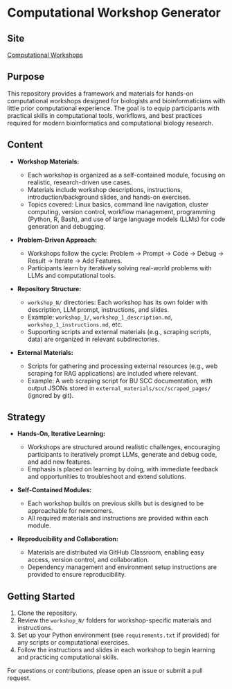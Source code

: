 # Computational Workshop Generator

## Site

[Computational Workshops](https://bu-bioinfo-comp-workshops.github.io/)

## Purpose

This repository provides a framework and materials for hands-on computational workshops designed for biologists and bioinformaticians with little prior computational experience. The goal is to equip participants with practical skills in computational tools, workflows, and best practices required for modern bioinformatics and computational biology research.

## Content

- **Workshop Materials:**
  - Each workshop is organized as a self-contained module, focusing on realistic, research-driven use cases.
  - Materials include workshop descriptions, instructions, introduction/background slides, and hands-on exercises.
  - Topics covered: Linux basics, command line navigation, cluster computing, version control, workflow management, programming (Python, R, Bash), and use of large language models (LLMs) for code generation and debugging.

- **Problem-Driven Approach:**
  - Workshops follow the cycle: Problem → Prompt → Code → Debug → Result → Iterate → Add Features.
  - Participants learn by iteratively solving real-world problems with LLMs and computational tools.

- **Repository Structure:**
  - `workshop_N/` directories: Each workshop has its own folder with description, LLM prompt, instructions, and slides.
  - Example: `workshop_1/`, `workshop_1_description.md`, `workshop_1_instructions.md`, etc.
  - Supporting scripts and external materials (e.g., scraping scripts, data) are organized in relevant subdirectories.

- **External Materials:**
  - Scripts for gathering and processing external resources (e.g., web scraping for RAG applications) are included where relevant.
  - Example: A web scraping script for BU SCC documentation, with output JSONs stored in `external_materials/scc/scraped_pages/` (ignored by git).

## Strategy

- **Hands-On, Iterative Learning:**
  - Workshops are structured around realistic challenges, encouraging participants to iteratively prompt LLMs, generate and debug code, and add new features.
  - Emphasis is placed on learning by doing, with immediate feedback and opportunities to troubleshoot and extend solutions.

- **Self-Contained Modules:**
  - Each workshop builds on previous skills but is designed to be approachable for newcomers.
  - All required materials and instructions are provided within each module.

- **Reproducibility and Collaboration:**
  - Materials are distributed via GitHub Classroom, enabling easy access, version control, and collaboration.
  - Dependency management and environment setup instructions are provided to ensure reproducibility.

## Getting Started

1. Clone the repository.
2. Review the `workshop_N/` folders for workshop-specific materials and instructions.
3. Set up your Python environment (see `requirements.txt` if provided) for any scripts or computational exercises.
4. Follow the instructions and slides in each workshop to begin learning and practicing computational skills.

For questions or contributions, please open an issue or submit a pull request.
